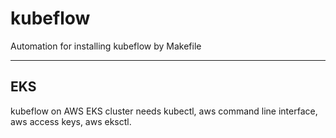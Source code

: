 # kubeflow

Automation for installing kubeflow by Makefile

---
## EKS

kubeflow on AWS EKS cluster needs kubectl, aws command line interface, aws access keys, aws eksctl.
